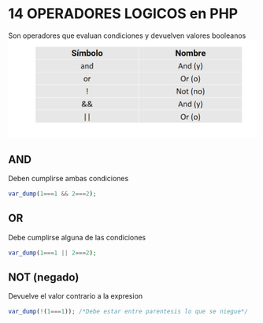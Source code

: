 # 14 OPERADORES LOGICOS en PHP 
Son operadores que evaluan condiciones y devuelven valores booleanos 
 ![alt text](image.png)

## AND 
Deben cumplirse ambas condiciones

```php
var_dump(1===1 && 2===2);
```


## OR
Debe cumplirse alguna de las condiciones
```php
var_dump(1===1 || 2===2);
```


## NOT (negado)
Devuelve el valor contrario a la expresion
```php
var_dump(!(1===1)); /*Debe estar entre parentesis lo que se niegue*/
```
